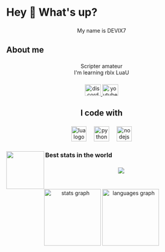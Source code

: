 <h1 align="left">Hey 👋 What's up?</h1>

###

<p align="center">My name is DEVIX7</p>

###

<h2 align="left">About me</h2>

###

<p align="center">Scripter amateur<br>I'm learning rblx LuaU</p>

###

<div align="center">
  <a href="<https://discord.com/users/463623487987122186>" target="_blank">
    <img src="https://raw.githubusercontent.com/maurodesouza/profile-readme-generator/master/src/assets/icons/social/discord/default.svg" width="42" height="30" alt="discord logo"  />
  </a>
  <a href="https://www.youtube.com/@devix7_" target="_blank">
    <img src="https://raw.githubusercontent.com/maurodesouza/profile-readme-generator/master/src/assets/icons/social/youtube/default.svg" width="42" height="30" alt="youtube logo"  />
  </a>
</div>

###

<h2 align="center">I code with</h2>

###

<div align="center">
  <img src="https://cdn.jsdelivr.net/gh/devicons/devicon/icons/lua/lua-original.svg" height="40" alt="lua logo"  />
  <img width="12" />
  <img src="https://cdn.jsdelivr.net/gh/devicons/devicon/icons/python/python-original.svg" height="40" alt="python logo"  />
  <img width="12" />
  <img src="https://cdn.jsdelivr.net/gh/devicons/devicon/icons/nodejs/nodejs-original.svg" height="40" alt="nodejs logo"  />
</div>

###

<img align="left" height="100" src="https://i.pinimg.com/564x/07/b7/fb/07b7fb7bcc18a262a4576cf994eac2e4.jpg"  />

###

<h3 align="left">Best stats in the world</h3>

###

<div align="center">
  <img src="https://visitor-badge.laobi.icu/badge?page_id=devix7.devix7&left_color=black&right_color=blue&left_text=How%20many%20people/bot%20watching%20my%20profile"  />
</div>

###

<br clear="both">

<div align="center">
  <img src="https://github-readme-stats.vercel.app/api?username=devix7&hide_title=false&hide_rank=false&show_icons=true&include_all_commits=true&count_private=true&disable_animations=false&theme=dracula&locale=en&hide_border=false&order=1" height="150" alt="stats graph"  />
  <img src="https://github-readme-stats.vercel.app/api/top-langs?username=devix7&locale=en&hide_title=false&layout=compact&card_width=320&langs_count=5&theme=dracula&hide_border=false&order=2" height="150" alt="languages graph"  />
</div>

###
